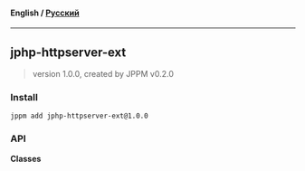 #### **English** / [Русский](README.ru.md)

---

## jphp-httpserver-ext
> version 1.0.0, created by JPPM v0.2.0


### Install
```
jppm add jphp-httpserver-ext@1.0.0
```

### API
**Classes**
